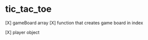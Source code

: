 # tic_tac_toe

[X] gameBoard array
[X] function that creates game board in index

[X] player object
